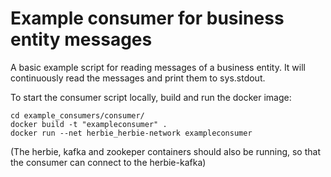 # Example consumer for business entity messages

A basic example script for reading messages of a business entity.
It will continuously read the messages and print them to sys.stdout.

To start the consumer script locally, build and run the docker image:

```
cd example_consumers/consumer/
docker build -t "exampleconsumer" .
docker run --net herbie_herbie-network exampleconsumer
```

(The herbie, kafka and zookeper containers should also be running, so that the consumer can connect to the herbie-kafka)
